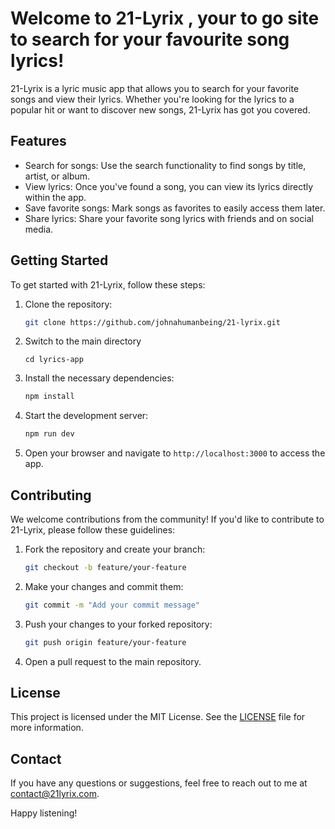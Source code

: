 # Welcome to 21-Lyrix , your to go site to search for your favourite song lyrics!

21-Lyrix is a lyric music app that allows you to search for your favorite songs and view their lyrics. Whether you're looking for the lyrics to a popular hit or want to discover new songs, 21-Lyrix has got you covered.

## Features

- Search for songs: Use the search functionality to find songs by title, artist, or album.
- View lyrics: Once you've found a song, you can view its lyrics directly within the app.
- Save favorite songs: Mark songs as favorites to easily access them later.
- Share lyrics: Share your favorite song lyrics with friends and on social media.

## Getting Started

To get started with 21-Lyrix, follow these steps:

1. Clone the repository:

    ```bash
    git clone https://github.com/johnahumanbeing/21-lyrix.git
    ```
2. Switch to the main directory
    ```
    cd lyrics-app
    ```

3. Install the necessary dependencies:

    ```bash
    npm install
    ```

3. Start the development server:

    ```bash
    npm run dev
    ```

4. Open your browser and navigate to `http://localhost:3000` to access the app.

## Contributing

We welcome contributions from the community! If you'd like to contribute to 21-Lyrix, please follow these guidelines:

1. Fork the repository and create your branch:

    ```bash
    git checkout -b feature/your-feature
    ```

2. Make your changes and commit them:

    ```bash
    git commit -m "Add your commit message"
    ```

3. Push your changes to your forked repository:

    ```bash
    git push origin feature/your-feature
    ```

4. Open a pull request to the main repository.

## License

This project is licensed under the MIT License. See the [LICENSE](LICENSE) file for more information.

## Contact

If you have any questions or suggestions, feel free to reach out to me at [contact@21lyrix.com](mailto:mseewak@gmail.com).

Happy listening!